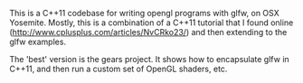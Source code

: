 This is a C++11 codebase for writing opengl programs with glfw, on
OSX Yosemite.  Mostly, this is a combination of a C++11 tutorial that
I found online (http://www.cplusplus.com/articles/NvCRko23/) and then
extending to the glfw examples.

The 'best' version is the gears project.  It shows how to encapsulate
glfw in C++11, and then run a custom set of OpenGL shaders, etc.

